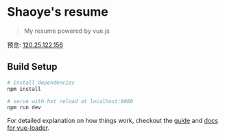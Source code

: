 # Shaoye's resume

> My resume powered by vue.js 

预览: [120.25.122.156](120.25.122.156)

## Build Setup

``` bash
# install dependencies
npm install

# serve with hot reload at localhost:8080
npm run dev
```

For detailed explanation on how things work, checkout the [guide](http://vuejs-templates.github.io/webpack/) and [docs for vue-loader](http://vuejs.github.io/vue-loader).
